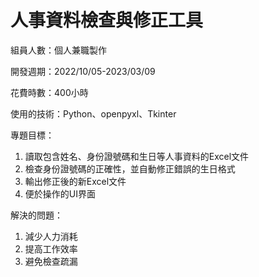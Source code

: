 # 人事資料檢查與修正工具

組員人數：個人兼職製作

開發週期：2022/10/05-2023/03/09

花費時數：400小時

使用的技術：Python、openpyxl、Tkinter

專題目標：

1. 讀取包含姓名、身份證號碼和生日等人事資料的Excel文件
2. 檢查身份證號碼的正確性，並自動修正錯誤的生日格式
3. 輸出修正後的新Excel文件
4. 便於操作的UI界面 

解決的問題：

1. 減少人力消耗
2. 提高工作效率
3. 避免檢查疏漏
   

